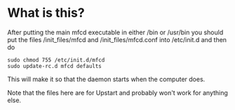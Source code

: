 What is this?
===
After putting the main mfcd executable in either /bin or /usr/bin you should put 
the files /init_files/mfcd and /init_files/mfcd.conf into /etc/init.d and then do  
```
sudo chmod 755 /etc/init.d/mfcd
sudo update-rc.d mfcd defaults
```
This will make it so that the daemon starts when the computer does.

Note that the files here are for Upstart and probably won't work for anything 
else.
